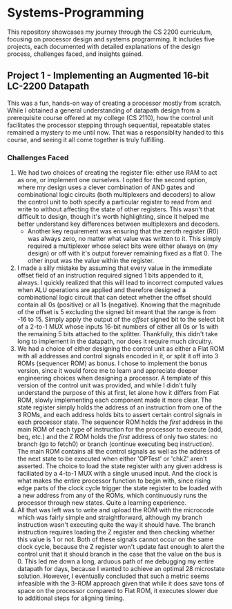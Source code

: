 # Systems-Programming
This repository showcases my journey through the CS 2200 curriculum, focusing on processor design and systems programming. It includes five projects, each documented with detailed explanations of the design process, challenges faced, and insights gained.

## Project 1 - Implementing an Augmented 16-bit LC-2200 Datapath
This was a fun, hands-on way of creating a processor mostly from scratch. While I obtained a general understanding of datapath design from a prerequisite course offered at my college (CS 2110), how the control unit facilitates the processor stepping through sequential, repeatable states remained a mystery to me until now. That was a responsiblity handed to this course, and seeing it all come together is truly fulfilling. 

### Challenges Faced 
1. We had two choices of creating the register file: either use RAM to act as one, or implement one ourselves. I opted for the second option, where my design uses a clever combination of AND gates and combinational logic circuits (both multiplexers and decoders) to allow the control unit to both specify a particular register to read from and write to without affecting the state of other registers. This wasn't that difficult to design, though it's worth highlighting, since it helped me better understand key differences between multiplexers and decoders.
    - Another key requirement was ensuring that the zeroth register (R0) was always zero, no matter what value was written to it. This simply required a multiplexer whose select bits were either always on (my design) or off with it's output forever remaining fixed as a flat 0. The other input was the value within the register.
2. I made a silly mistake by assuming that every value in the immediate offset field of an instruction required signed 1 bits appended to it, always. I quickly realized that this will lead to incorrect computed values when ALU operations are applied and therefore designed a combinational logic circuit that can detect whether the offset should contain all 0s (positive) or all 1s (negative). Knowing that the magnitude of the offset is 5 excluding the signed bit meant that the range is from -16 to 15. Simply apply the output of the *offset* signed bit to the select bit of a 2-to-1 MUX whose inputs 16-bit numbers of either all 0s or 1s with the remaining 5 bits attached to the splitter. Thankfully, this didn't take long to implement in the datapath, nor does it require much circuitry. 
3. We had a choice of either designing the control unit as either a Flat ROM with all addresses and control signals encoded in it, or split it off into 3 ROMs (sequencer ROM) as bonus. I chose to implement the bonus version, since it would force me to learn and appreciate deeper engineering choices when designing a processor. A template of this version of the control unit was provided, and while I didn't fully understand the purpose of this at first, let alone how it differs from Flat ROM, slowly implementing each component made it more clear. The state register simply holds the address of an instruction from one of the 3 ROMs, and each address holds bits to assert certain control signals in each processor state. The sequencer ROM holds the *first* address in the main ROM of each type of instruction for the processor to execute (add, beq, etc.) and the Z ROM holds the *first* address of only two states: no branch (go to fetch0) or branch (continue executing beq instruction). The main ROM contains all the control signals as well as the address of the next state to be executed when either 'OPTest' or 'chkZ' aren't asserted. The choice to load the state register with any given address is faciliated by a 4-to-1 MUX with a single unused input. And the clock is what makes the entire processor function to begin with, since rising edge parts of the clock cycle trigger the state register to be loaded with a new address from any of the ROMs, which continuously runs the processor through new states. Quite a learning experience.
4. All that was left was to write and upload the ROM with the microcode which was fairly simple and straightforward, although my branch instruction wasn't executing quite the way it should have. The branch instruction requires loading the Z register and then checking whether this value is 1 or not. Both of these signals cannot occur on the same clock cycle, because the Z register won't update fast enough to alert the control unit that it should branch in the case that the value on the bus is 0. This led me down a long, arduous path of me debugging my entire datapath for days, because I wanted to achieve an optimal 28 microstate solution. However, I eventually concluded that such a metric seems infeasible with the 3-ROM approach given that while it does save tons of space on the processor compared to Flat ROM, it executes slower due to additional steps for aligning timing.

